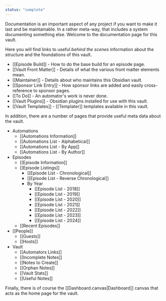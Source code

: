 ```yaml
---
status: "complete"
---
```

Documentation is an important aspect of any project if you want to make it last and be maintainable. In a rather meta-way, that includes a system documenting something else. Welcome to the documentation page for this vault.

Here you will find links to useful *behind the scenes* information about the structure and the foundations of this vault.

- [[Episode Build]] - How to do the base build for an episode page.
- [[Vault Front Matter]] - Details of what the various front matter elements mean.
- [[Maintainer]] - Details about who maintains this Obsidian vault.
- [[Sponsor Link Entry]] - How sponsor links are added and easily cross-reference to sponsor pages.
- [[To Do]] - An automator's work is never done.
- [[Vault Plugins]] - Obsidian plugins installed for use with this vault.
- [[Vault Templates]] - [[Templater]] templates available in this vault.

In addition, there are a number of pages that provide useful meta data about the vault.

- Automations
	- [[Automations Information]]
	- [[Automations List - Alphabetical]]
	- [[Automations List - By App]]
	- [[Automations List - By Author]]
- Episodes
	- [[Episode Information]]
	- [[Episode Listings]]
		- [[Episode List - Chronological]]
		- [[Episode List - Reverse Chronological]]
		- By Year
			- [[Episode List - 2018]]
			- [[Episode List - 2019]]
			- [[Episode List - 2020]]
			- [[Episode List - 2021]]
			- [[Episode List - 2022]]
			- [[Episode List - 2023]]
			- [[Episode List - 2024]]
	- [[Recent Episodes]]
- [[People]]
	- [[Guests]]
	- [[Hosts]]
- Vault
	- [[Automators Links]]
	- [[Incomplete Notes]]
	- [[Notes to Create]]
	- [[Orphan Notes]]
	- [[Vault Stats]]
	- [[Useful Notes]]

Finally, there is of course the [[Dashboard.canvas|Dashboard]] canvas that acts as the home page for the vault.